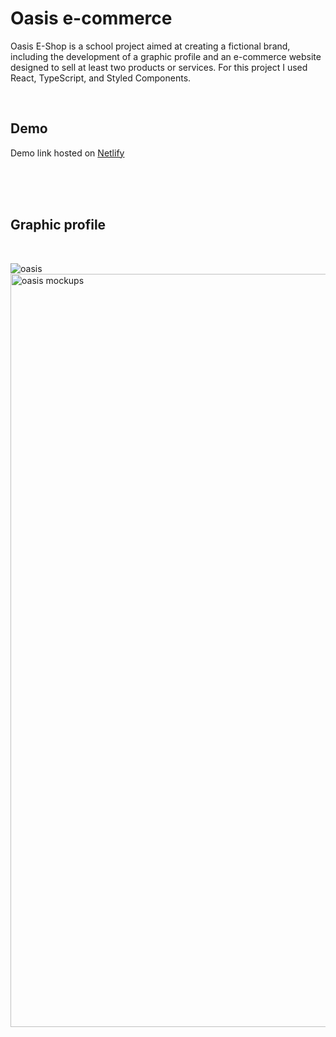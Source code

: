 # Oasis e-commerce

Oasis E-Shop is a school project aimed at creating a fictional brand, including the development of a graphic profile and an e-commerce website designed to sell at least two products or services. For this project I used React, TypeScript, and Styled Components.

<br>

## Demo 

Demo link hosted on [Netlify](https://oasis-webshop.netlify.app/)

<br>

<br>
<br>

## Graphic profile

<br>

![oasis](https://github.com/ellensofia/e-commerce/assets/80984009/17526193-68b8-48f6-9b34-34f6d98e7d18)
<img width="1205" alt="oasis mockups" src="https://github.com/ellensofia/e-commerce/assets/80984009/97637563-399d-4db4-a7ab-5496707a09f5">
